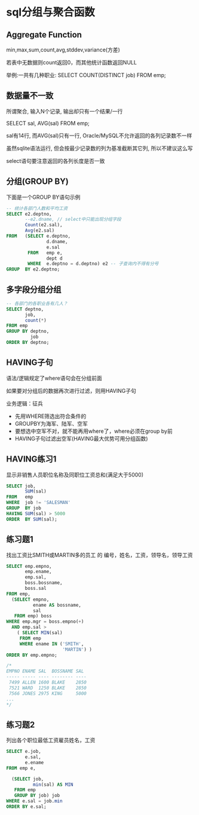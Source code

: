 # sql分组与聚合函数

## Aggregate Function

min,max,sum,count,avg,stddev,variance(方差)

若表中无数据则count返回0，而其他统计函数返回NULL

举例:一共有几种职业: SELECT COUNT(DISTINCT job) FROM emp;

## 数据量不一致

所谓聚合, 输入N个记录, 输出却只有一个结果/一行

SELECT sal, AVG(sal) FROM emp;

sal有14行, 而AVG(sal)只有一行, Oracle/MySQL不允许返回的各列记录数不一样

虽然sqlite语法运行, 但会按最少记录数的列为基准截断其它列, 所以不建议这么写

select语句要注意返回的各列长度是否一致

## 分组(GROUP BY)

下面是一个GROUP BY语句示例

```sql
-- 统计各部门人数和平均工资
SELECT e2.deptno, 
       --e2.dname, // select中只能出现分组字段
       Count(e2.sal), 
       Avg(e2.sal) 
FROM   (SELECT e.deptno, 
               d.dname, 
               e.sal 
        FROM   emp e,
               dept d 
        WHERE  e.deptno = d.deptno) e2 -- 子查询内不得有分号 
GROUP  BY e2.deptno;
```

## 多字段分组分组

```sql
-- 各部门的各职业各有几人？
SELECT deptno,
       job,
       count(*)
FROM emp
GROUP BY deptno,
         job
ORDER BY deptno;
```

## HAVING子句

语法/逻辑规定了where语句会在分组前面

如果要对分组后的数据再次进行过滤，则用HAVING子句

业务逻辑：征兵

- 先用WHERE筛选出符合条件的
- GROUPBY为海军、陆军、空军
- 要想选中空军不对，就不能再用where了，where必须在group by前
- HAVING子句过滤出空军(HAVING最大优势可用分组函数)

## HAVING练习1

显示非销售人员职位名称及同职位工资总和(满足大于5000)

```sql
SELECT job, 
       SUM(sal) 
FROM   emp 
WHERE  job != 'SALESMAN' 
GROUP  BY job 
HAVING SUM(sal) > 5000 
ORDER  BY SUM(sal); 
```

## 练习题1

找出工资比SMITH或MARTIN多的员工 的 编号，姓名，工资，领导名，领导工资

```sql
SELECT emp.empno,
       emp.ename,
       emp.sal,
       boss.bossname,
       boss.sal
FROM emp,
  (SELECT empno,
          ename AS bossname,
          sal
   FROM emp) boss
WHERE emp.mgr = boss.empno(+)
  AND emp.sal >
    ( SELECT MIN(sal)
     FROM emp
     WHERE ename IN ('SMITH',
                     'MARTIN') )
ORDER BY emp.empno;

/*
EMPNO ENAME SAL  BOSSNAME SAL
----- ----- ---- -------- ----
 7499 ALLEN 1600 BLAKE    2850
 7521 WARD  1250 BLAKE    2850
 7566 JONES 2975 KING     5000
...
*/
```

## 练习题2

列出各个职位最低工资雇员姓名，工资

```sql
SELECT e.job,
       e.sal,
       e.ename
FROM emp e,

  (SELECT job,
          min(sal) AS MIN
   FROM emp
   GROUP BY job) job
WHERE e.sal = job.min
ORDER BY e.sal;
```
